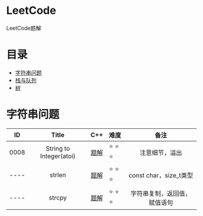 # LeetCode
LeetCode题解

# 目录
- [字符串问题](#字符串问题)
- [栈与队列](#栈与队列)
- [树](#树)
  
# 字符串问题
| ID | Title                                  |           C++             |      难度       |          备注               |
|:--:|:--------------------------------------:|:-------------------------:|:---------------|:---------------------------:|
|0008|String to Integer(atoi)|[题解](https://github.com/ludandandan/LeetCode/blob/master/8atoi.md)|:star: :star: :star:|注意细节，溢出|
|----|strlen|[题解](https://github.com/ludandandan/LeetCode/blob/master/strlen.md)|:star: :star: :star:|const char，size_t类型|
|----|strcpy|[题解](https://github.com/ludandandan/LeetCode/blob/master/strcpy.md)|:star: :star: :star:|字符串复制，返回值，赋值语句|
